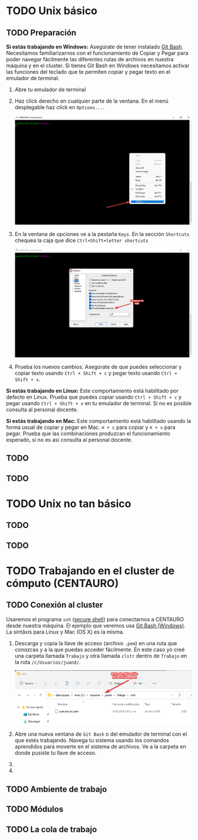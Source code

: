 ---
---

# <span class="todo TODO">TODO</span> Unix básico

## <span class="todo TODO">TODO</span> Preparación

**Si estás trabajando en Windows:** Asegúrate de tener instalado [Git
Bash](https://gitforwindows.org/). Necesitamos familiarizarnos con el
funcionamiento de Copiar y Pegar para poder navegar fácilmente las
diferentes rutas de archivos en nuestra máquina y en el cluster. Si
tienes Git Bash en Windows necesitamos activar las funciones del teclado
que te permiten copiar y pegar texto en el emulador de terminal.

1.  Abre tu emulador de terminal

2.  Haz click derecho en cualquier parte de la ventana. En el menú
    desplegable haz click en `Options...`.

    ![](./Imagenes/habilitar_cp_gitbash1.png)

3.  En la ventana de opciones ve a la pestaña `Keys`. En la sección
    `Shortcuts` chequea la caja que dice `Ctrl+Shift+letter
            shortcuts`

    ![](./Imagenes/habilitar_cp_gitbash2.png)

4.  Prueba los nuevos cambios. Asegúrate de que puedes seleccionar y
    copiar texto usando `Ctrl + Shift + c` y pegar texto usando
    `Ctrl + Shift + v`.

**Si estás trabajando en Linux:** Este comportamiento está habilitado
por defecto en Linux. Prueba que puedes copiar usando `Ctrl + Shift + c`
y pegar usando `Ctrl + Shift + v` en tu emulador de terminal. Si no es
posible consulta al personal docente.

**Si estás trabajando en Mac:** Este comportamiento está habilitado
usando la forma usual de copiar y pegar en Mac. `⌘ + c` para copiar y
`⌘ + v` para pegar. Prueba que las combinaciones produzcan el
funcionamiento esperado, si no es así consulta al personal docente.

## <span class="todo TODO">TODO</span> 

## <span class="todo TODO">TODO</span> 

# <span class="todo TODO">TODO</span> Unix no tan básico

## <span class="todo TODO">TODO</span> 

## <span class="todo TODO">TODO</span> 

# <span class="todo TODO">TODO</span> Trabajando en el cluster de cómputo (CENTAURO)

## <span class="todo TODO">TODO</span> Conexión al cluster

Usaremos el programa `ssh` ([secure
shell](https://www.ssh.com/academy/ssh)) para conectarnos a CENTAURO
desde nuestra máquina. El ejemplo que veremos usa [Git Bash
(Windows)](https://gitforwindows.org/). La sintáxis para Linux y Mac (OS
X) es la misma.

1.  Descarga y copia la llave de acceso (archivo `.pem`) en una ruta que
    conozcas y a la que puedas acceder fácilmente. En este caso yo creé
    una carpeta llamada `Trabajo` y otra llamada `clstr` dentro de
    `Trabajo` en la ruta `/c/Usuarios/juand/`.

    ![](./Imagenes/ruta_archivo_pem.png)

2.  Abre una nueva ventana de `Git Bash` o del emulador de terminal con
    el que estés trabajando. Navega tu sistema usando los comandos
    aprendidos para moverte en el sistema de archivos. Ve a la carpeta
    en donde pusiste tu llave de acceso.

3.  

4.  

## <span class="todo TODO">TODO</span> Ambiente de trabajo

## <span class="todo TODO">TODO</span> Módulos

## <span class="todo TODO">TODO</span> La cola de trabajo
